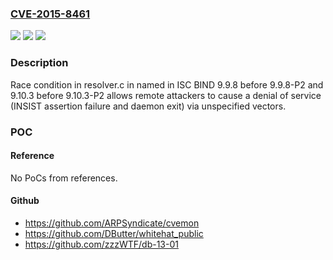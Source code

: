 ### [CVE-2015-8461](https://cve.mitre.org/cgi-bin/cvename.cgi?name=CVE-2015-8461)
![](https://img.shields.io/static/v1?label=Product&message=n%2Fa&color=blue)
![](https://img.shields.io/static/v1?label=Version&message=n%2Fa&color=blue)
![](https://img.shields.io/static/v1?label=Vulnerability&message=n%2Fa&color=brighgreen)

### Description

Race condition in resolver.c in named in ISC BIND 9.9.8 before 9.9.8-P2 and 9.10.3 before 9.10.3-P2 allows remote attackers to cause a denial of service (INSIST assertion failure and daemon exit) via unspecified vectors.

### POC

#### Reference
No PoCs from references.

#### Github
- https://github.com/ARPSyndicate/cvemon
- https://github.com/DButter/whitehat_public
- https://github.com/zzzWTF/db-13-01

